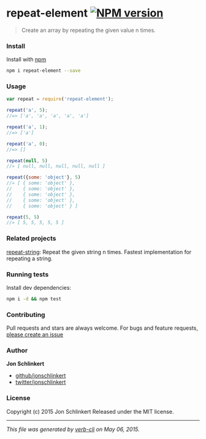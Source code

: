 # repeat-element [![NPM version](https://badge.fury.io/js/repeat-element.svg)](http://badge.fury.io/js/repeat-element)

> Create an array by repeating the given value n times.

###  Install

Install with [npm](https://www.npmjs.com/)

```bash
npm i repeat-element --save
```

###  Usage

```js
var repeat = require('repeat-element');

repeat('a', 5);
//=> ['a', 'a', 'a', 'a', 'a']

repeat('a', 1);
//=> ['a']

repeat('a', 0);
//=> []

repeat(null, 5)
//» [ null, null, null, null, null ]

repeat({some: 'object'}, 5)
//» [ { some: 'object' },
//    { some: 'object' },
//    { some: 'object' },
//    { some: 'object' },
//    { some: 'object' } ]

repeat(5, 5)
//» [ 5, 5, 5, 5, 5 ]
```

###  Related projects

[repeat-string](https://github.com/jonschlinkert/repeat-string): Repeat the given string n times. Fastest implementation for repeating a string.

###  Running tests

Install dev dependencies:

```bash
npm i -d && npm test
```

###  Contributing

Pull requests and stars are always welcome. For bugs and feature requests, [please create an issue](https://github.com/jonschlinkert/repeat-element/issues)

###  Author

**Jon Schlinkert**

+ [github/jonschlinkert](https://github.com/jonschlinkert)
+ [twitter/jonschlinkert](http://twitter.com/jonschlinkert)

###  License

Copyright (c) 2015 Jon Schlinkert
Released under the MIT license.

***

_This file was generated by [verb-cli](https://github.com/assemble/verb-cli) on May 06, 2015._
